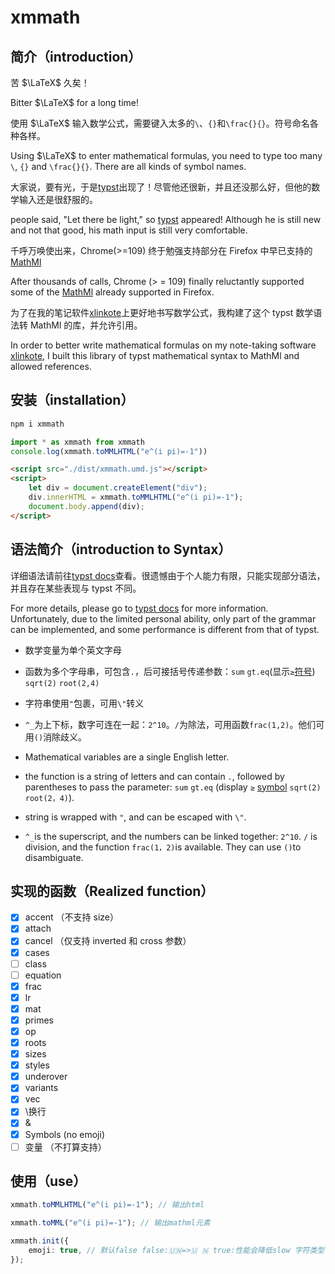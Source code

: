 # xmmath

## 简介（introduction）

苦 $\LaTeX$ 久矣！

Bitter $\LaTeX$ for a long time!

使用 $\LaTeX$ 输入数学公式，需要键入太多的`\`、`{}`和`\frac{}{}`。符号命名各种各样。

Using $\LaTeX$ to enter mathematical formulas, you need to type too many `\`, `{}` and `\frac{}{}`. There are all kinds of symbol names.

大家说，要有光，于是[typst](https://github.com/typst/typst)出现了！尽管他还很新，并且还没那么好，但他的数学输入还是很舒服的。

people said, "Let there be light," so [typst](https://github.com/typst/typst) appeared! Although he is still new and not that good, his math input is still very comfortable.

千呼万唤使出来，Chrome(>=109) 终于勉强支持部分在 Firefox 中早已支持的[MathMl](https://developer.mozilla.org/en-US/docs/Web/MathML)

After thousands of calls, Chrome (> = 109) finally reluctantly supported some of the [MathMl](https://developer.mozilla.org/en-US/docs/Web/MathML) already supported in Firefox.

为了在我的笔记软件[xlinkote](https://github.com/xushengfeng/xlinkote)上更好地书写数学公式，我构建了这个 typst 数学语法转 MathMl 的库，并允许引用。

In order to better write mathematical formulas on my note-taking software [xlinkote](https://github.com/xushengfeng/xlinkote), I built this library of typst mathematical syntax to MathMl and allowed references.

## 安装（installation）

```bash
npm i xmmath
```

```js
import * as xmmath from xmmath
console.log(xmmath.toMMLHTML("e^(i pi)=-1"))
```

```html
<script src="./dist/xmmath.umd.js"></script>
<script>
    let div = document.createElement("div");
    div.innerHTML = xmmath.toMMLHTML("e^(i pi)=-1");
    document.body.append(div);
</script>
```

## 语法简介（introduction to Syntax）

详细语法请前往[typst docs](https://typst.app/docs)查看。很遗憾由于个人能力有限，只能实现部分语法，并且存在某些表现与 typst 不同。

For more details, please go to [typst docs](https://typst.app/docs) for more information. Unfortunately, due to the limited personal ability, only part of the grammar can be implemented, and some performance is different from that of typst.

-   数学变量为单个英文字母
-   函数为多个字母串，可包含`.`，后可接括号传递参数：`sum` `gt.eq`(显示`≥`[符号](https://typst.app/docs/reference/symbols/sym/)) `sqrt(2)` `root(2,4)`
-   字符串使用`"`包裹，可用`\"`转义
-   `^_`为上下标，数字可连在一起：`2^10`。`/`为除法，可用函数`frac(1,2)`。他们可用`()`消除歧义。

-   Mathematical variables are a single English letter.
-   the function is a string of letters and can contain `.`, followed by parentheses to pass the parameter: `sum` `gt.eq` (display `≥` [symbol](https://typst.app/docs/reference/symbols/sym/) `sqrt(2)` `root(2，4)`).
-   string is wrapped with `"`, and can be escaped with `\"`.
-   `^_`is the superscript, and the numbers can be linked together: `2^10`. `/` is division, and the function `frac(1，2)`is available. They can use `()`to disambiguate.

## 实现的函数（Realized function）

-   [x] accent （不支持 size）
-   [x] attach
-   [x] cancel （仅支持 inverted 和 cross 参数）
-   [x] cases
-   [ ] class
-   [ ] equation
-   [x] frac
-   [x] lr
-   [x] mat
-   [x] primes
-   [x] op
-   [x] roots
-   [x] sizes
-   [x] styles
-   [x] underover
-   [x] variants
-   [x] vec
-   [x] \换行
-   [x] &
-   [x] Symbols (no emoji)
-   [ ] 变量 （不打算支持）

## 使用（use）

```typescript
xmmath.toMMLHTML("e^(i pi)=-1"); // 输出html
```

```typescript
xmmath.toMML("e^(i pi)=-1"); // 输出mathml元素
```

```typescript
xmmath.init({
    emoji: true, // 默认false false:🇺🇳=>🇺 🇳 true:性能会降低slow 字符类型（string）不影响
});
```
